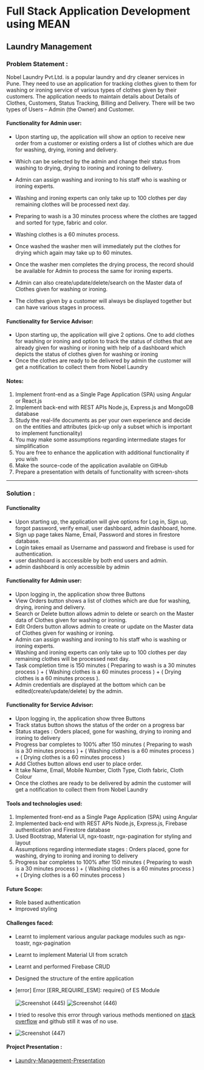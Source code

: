 # Full Stack Application Development using MEAN

## Laundry Management

### Problem Statement :

Nobel Laundry Pvt.Ltd. is a popular laundry and dry cleaner services in Pune. They need to use an application for tracking clothes given to them for washing or ironing service of various types of clothes given by their customers. The application needs to maintain details about Details of Clothes, Customers, Status Tracking, Billing and Delivery. 
There will be two types of Users – Admin (the Owner) and Customer. 


#### Functionality for Admin user: 

- Upon starting up, the application will show an option to receive new order from a customer or existing orders a list of clothes which are due for washing, drying, ironing and delivery. 
- Which can be selected by the admin and change their status from washing to drying, drying to ironing and ironing to delivery.
- Admin can assign washing and ironing to his staff who is washing or ironing experts.
- Washing and ironing experts can only take up to 100 clothes per day remaining clothes will be processed next day.
- Preparing to wash is a 30 minutes process where the clothes are tagged and sorted for type, fabric and color.
- Washing clothes is a 60 minutes process. 

- Once washed the washer men will immediately put the clothes for drying which again may take up to 60 minutes. 
- Once the washer men completes the drying process, the record should be available for Admin to process the same for ironing experts.
- Admin can also create/update/delete/search on the Master data of Clothes given for washing or ironing.
- The clothes given by a customer will always be displayed together but can have various stages in process.


#### Functionality for Service Advisor:

- Upon starting up, the application will give 2 options. One to add clothes for washing or ironing and option to track the status of clothes that are already given for washing or ironing with help of a dashboard which depicts the status of clothes given for washing or ironing
- Once the clothes are ready to be delivered by admin the customer will get a notification to collect them from Nobel Laundry


#### Notes:

1.	Implement front-end as a Single Page Application (SPA) using Angular or React.js
2.	Implement back-end with REST APIs Node.js, Express.js and MongoDB database
3.	Study the real-life documents as per your own experience and decide on the entities and attributes (pick-up only a subset which is important to implement functionality)
4.	You may make some assumptions regarding intermediate stages for simplification
5.	You are free to enhance the application with additional functionality if you wish
6.	Make the source-code of the application available on GitHub 
7.	Prepare a presentation with details of functionality with screen-shots

<hr>

### Solution : 

#### Functionality

- Upon starting up, the application will give options for Log in, Sign up, forgot password, verify email, user dashboard, admin dashboard, home.
- Sign up page takes Name, Email, Password and stores in firestore database.
- Login takes emaail as Username and password and firebase is used for authentication.
- user dashboard is acccessible by both end users and admin.
- admin dashboard is only accessible by admin 


#### Functionality for Admin user: 

- Upon logging in, the application show three Buttons 
- View Orders button shows a list of clothes which are due for washing, drying, ironing and delivery. 
- Search or Delete button allows admin to delete or search on the Master data of Clothes given for washing or ironing.
- Edit Orders button allows admin to create or update on the Master data of Clothes given for washing or ironing.
- Admin can assign washing and ironing to his staff who is washing or ironing experts.
- Washing and ironing experts can only take up to 100 clothes per day remaining clothes will be processed next day.
- Task completion time is 150 minutes ( Preparing to wash is a 30 minutes process ) + ( Washing clothes is a 60 minutes process ) + ( Drying clothes is a 60 minutes process ).
- Admin credentials are displayed at the bottom which can be edited(create/update/delete) by the admin.



#### Functionality for Service Advisor:

- Upon logging in, the application show three Buttons 
- Track status button shows the status of the order on a progress bar 
- Status stages : Orders placed, gone for washing, drying to ironing and ironing to delivery
- Progress bar completes to 100% after 150 minutes ( Preparing to wash is a 30 minutes process ) + ( Washing clothes is a 60 minutes process ) + ( Drying clothes is a 60 minutes process )
- Add Clothes button allows end user to place order.
- It take Name, Email, Mobile Number, Cloth Type, Cloth fabric, Cloth Colour
- Once the clothes are ready to be delivered by admin the customer will get a notification to collect them from Nobel Laundry


#### Tools and technologies used:

1.	Implemented front-end as a Single Page Application (SPA) using Angular
2.	Implemented back-end with REST APIs Node.js, Express.js, Firebase authentication and Firestore database
3.	Used Bootstrap, Material UI, ngx-toastr, ngx-pagination for styling and layout
4.	Assumptions regarding intermediate stages : Orders placed, gone for washing, drying to ironing and ironing to delivery
5.	Progress bar completes to 100% after 150 minutes ( Preparing to wash is a 30 minutes process ) + ( Washing clothes is a 60 minutes process ) + ( Drying clothes is a 60 minutes process )

#### Future Scope:

- Role based authentication
- Improved styling

#### Challenges faced:

- Learnt to implement various angular package modules such as  ngx-toastr, ngx-pagination
- Learnt to implement Material UI from scratch
- Learnt and performed Firebase CRUD
- Designed the structure of the entire application
- [error] Error [ERR_REQUIRE_ESM]: require() of ES Module <br> <br>
  ![Screenshot (445)](https://user-images.githubusercontent.com/49369387/163671219-525086bf-13df-4cf0-97b1-8d17603909e5.png)
  ![Screenshot (446)](https://user-images.githubusercontent.com/49369387/163671220-238dc66c-7824-47fb-a0d7-b648c8f6f192.png)


- I tried to resolve this error through various methods mentioned on [stack overflow](https://stackoverflow.com/questions/69081410/error-err-require-esm-require-of-es-module-not-supported) and github still it was of no use. <br>
- ![Screenshot (447)](https://user-images.githubusercontent.com/49369387/163671221-64aed767-1e1a-4ecc-85ee-87a72cb6ed8a.png)
  
  
 #### Project Presentation :
 - [Laundry-Management-Presentation]()

